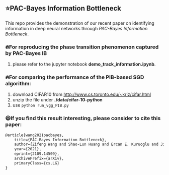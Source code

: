 

## :star:PAC-Bayes Information Bottleneck

This repo provides the demonstration of our recent paper on identifying information in deep neural networks through *PAC-Bayes Information Bottleneck*.

### :fire:For reproducing the phase transition phenomenon captured by PAC-Bayes IB

1. please refer to the jupyter notebook **demo_track_information.ipynb**.



### :fire:For comparing the performance of the PIB-based SGD algorithm:

1. download CIFAR10 from http://www.cs.toronto.edu/~kriz/cifar.html
2. unzip the file under **./data/cifar-10-python**
3. use `python run_vgg_PIB.py`



### :smile:If you find this result interesting, please consider to cite this paper:

```latex
@article{wang2021pacbayes,
    title={PAC-Bayes Information Bottleneck},
    author={Zifeng Wang and Shao-Lun Huang and Ercan E. Kuruoglu and Jimeng Sun and Xi Chen and Yefeng Zheng},
    year={2021},
    eprint={2109.14509},
    archivePrefix={arXiv},
    primaryClass={cs.LG}
}
```

